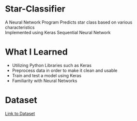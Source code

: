 # Star-Classifier
A Neural Network Program 
Predicts star class based on various characteristics\
Implemented using Keras Sequential Neural Network

# What I Learned
 * Utilizing Python Libraries such as Keras
 * Preprocess data in order to make it clean and usable
 * Train and test a model using Keras
 * Familiarity with Neural Networks
 
# Dataset
  [Link to Dataset](https://www.kaggle.com/deepu1109/star-dataset)

